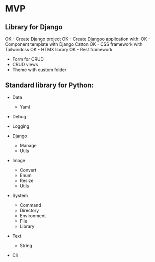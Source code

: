 # MVP

## Library for Django

OK - Create Django project
OK - Create Djangoo application with:
  OK - Component template with Django Catton
  OK - CSS framework with Tailwindcss
  OK - HTMX library
  OK - Rest framework
  - Form for CRUD
  - CRUD views
  - Theme with custom folder

## Standard library for Python:

- Data
  - Yaml

 - Debug
  - Logging

- Django
  - Manage
  - Utils

- Image
  - Convert
  - Enum
  - Resize
  - Utils

- System
  - Command
  - Directory
  - Environment
  - File
  - Library

- Text
  - String

- Cli 
